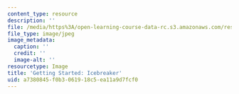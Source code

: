 ```yaml
---
content_type: resource
description: ''
file: /media/https%3A/open-learning-course-data-rc.s3.amazonaws.com/res-3-002-collaborative-design-and-creative-expression-with-arduino-microcontrollers-january-iap-2017/a7380845f0b3061918c5ea11a9d7fcf0_GettingStartedIcebreaker.jpg
file_type: image/jpeg
image_metadata:
  caption: ''
  credit: ''
  image-alt: ''
resourcetype: Image
title: 'Getting Started: Icebreaker'
uid: a7380845-f0b3-0619-18c5-ea11a9d7fcf0
---
```

